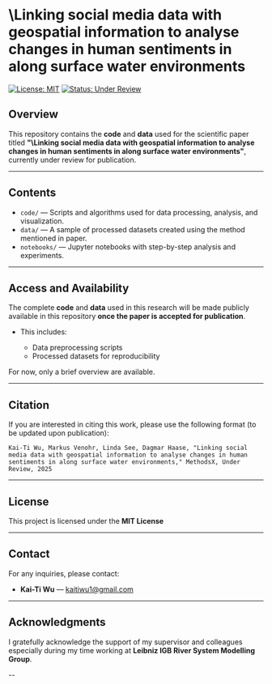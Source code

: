 # **\Linking social media data with geospatial information to analyse changes in human sentiments in along surface water environments**

[![License: MIT](https://img.shields.io/badge/License-MIT-green.svg)](https://opensource.org/licenses/MIT)
[![Status: Under Review](https://img.shields.io/badge/Status-Under%20Review-yellow.svg)]()

## **Overview**

This repository contains the **code** and **data** used for the scientific paper titled **"\Linking social media data with geospatial information to analyse changes in human sentiments in along surface water environments"**, currently under review for publication. 

---

## **Contents**

* `code/` — Scripts and algorithms used for data processing, analysis, and visualization.
* `data/` — A sample of processed datasets created using the method mentioned in paper.
* `notebooks/` — Jupyter notebooks with step-by-step analysis and experiments.

---

## **Access and Availability**

The complete **code** and **data** used in this research will be made publicly available in this repository **once the paper is accepted for publication**.

* This includes:

  * Data preprocessing scripts
  * Processed datasets for reproducibility

For now, only a brief overview are available.

---

## **Citation**

If you are interested in citing this work, please use the following format (to be updated upon publication):

```
Kai-Ti Wu, Markus Venohr, Linda See, Dagmar Haase, "Linking social media data with geospatial information to analyse changes in human sentiments in along surface water environments," MethodsX, Under Review, 2025
```

---

## **License**

This project is licensed under the **MIT License** 

---

## **Contact**

For any inquiries, please contact:

* **Kai-Ti Wu** — kaitiwu1@gmail.com

---

## **Acknowledgments**

I gratefully acknowledge the support of my supervisor and colleagues especially during my time working at **Leibniz IGB River System Modelling Group**.

--
